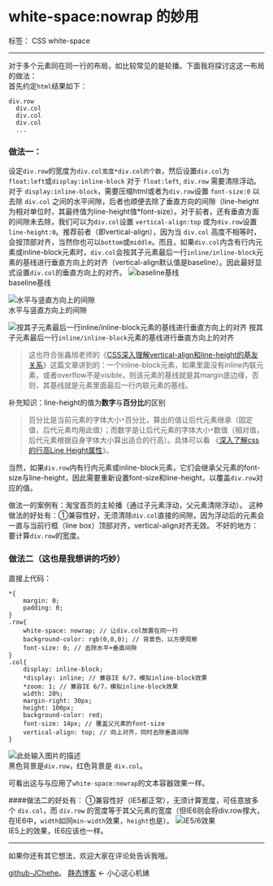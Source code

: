 # white-space:nowrap 的妙用

标签： CSS white-space

---

对于多个元素同在同一行的布局，如比较常见的是轮播。下面我将探讨这这一布局的做法：  
首先约定`html`结果如下：
	
    div.row
      div.col
      div.col
      div.col
      ...

### 做法一：
设定`div.row`的宽度为`div.col宽度*div.col的个数`，然后设置`div.col`为`float:left`或`display:inline-block`
对于 `float:left`, `div.row` 需要清除浮动。  
对于 `display:inline-block`，需要压缩html或者为`div.row`设置 `font-size:0` 以去除 `div.col` 之间的水平间隙，后者也顺便去除了垂直方向的间隙（line-height为相对单位时，其最终值为line-height值*font-size）。对于前者，还有垂直方面的间隙未去除，我们可以为`div.col`设置 `vertical-align:top` 或为`div.row`设置 `line-height:0`。推荐前者（即vertical-align），因为当 `div.col` 高度不相等时，会按顶部对齐，当然你也可以`bottom`或`middle`。而且，如果`div.col`内含有行内元素或inline-block元素时，`div.col`会按其子元素最后一行`inline/inline-block`元素的基线进行垂直方向上的对齐（vertical-align默认值是baseline）。因此最好显式设置`div.col`的垂直方向上的对齐。
![baseline基线][1]   
baseline基线

![水平与竖直方向上的间隙][2]    
水平与竖直方向上的间隙

![按其子元素最后一行inline/inline-block元素的基线进行垂直方向上的对齐][3]
按其子元素最后一行`inline/inline-block`元素的基线进行垂直方向上的对齐
> 这也符合张鑫旭老师的《[CSS深入理解vertical-align和line-height的基友关系][4]》这篇文章讲到的：一个inline-block元素，如果里面没有inline内联元素，或者overflow不是visible，则该元素的基线就是其margin底边缘，否则，其基线就是元素里面最后一行内联元素的基线。


补充知识：line-height的值为**数字**与**百分比**的区别
> 百分比是当前元素的字体大小`*`百分比，算出的值让后代元素继承（固定值，后代元素均用此值）；而数字是让后代元素的字体大小`*`数值（相对值，后代元素根据自身字体大小算出适合的行高）。具体可以看 《[深入了解css的行高Line Height属性][5]》。

当然，如果`div.row`内有行内元素或inline-block元素，它们会继承父元素的font-size与line-height，因此需要重新设置font-size和line-height，以覆盖`div.row`对应的值。

做法一的案例有：淘宝首页的主轮播（通过子元素浮动，父元素清除浮动）。
这种做法的好处有：①兼容性好，无须清除`div.col`直接的间隙，因为浮动后的元素会一直与当前行框（line box）顶部对齐，vertical-align对齐无效。
不好的地方：要计算`div.row`的宽度。


### 做法二（这也是我想讲的巧妙）
直接上代码：

    *{
		margin: 0;
		padding: 0;
	}
	.row{
		white-space: nowrap; // 让div.col放置在同一行
		background-color: rgb(0,0,0); // 背景色，以方便观察
		font-size: 0; // 去除水平+垂直间隙
	}
	.col{
		display: inline-block;
		*display: inline; // 兼容IE 6/7，模拟inline-block效果
		*zoom: 1; // 兼容IE 6/7，模拟inline-block效果
		width: 20%; 
		margin-right: 30px;
		height: 100px;
		background-color: red;
		font-size: 14px; // 覆盖父元素的font-size
		vertical-align: top; // 向上对齐，同时去除垂直间隙
	}

![此处输入图片的描述][6]  
黑色背景是`div.row`，红色背景是 `div.col`。

可看出这与与应用了`white-space:nowrap`的文本容器效果一样。

####做法二的好处有：
①兼容性好（IE5都正常），无须计算宽度，可任意放多个 `div.col`，而 `div.row` 的宽度等于其父元素的宽度（但IE6则会将div.row撑大，在IE6中，`width`如同`min-width`效果，`height`也是）。
![IE5/6效果][7]  
IE5上的效果，IE6应该也一样。

--- 

如果你还有其它想法，欢迎大家在评论处告诉我哦。

[github-JChehe][8]。
[静态博客][9] <- 小心这心机婊
    


  [1]: https://blog-1251477229.cos.ap-chengdu.myqcloud.com/others/nowrap-baseline.jpg
  [2]: https://blog-1251477229.cos.ap-chengdu.myqcloud.com/others/nowrap-jianxi.jpg
  [3]: https://blog-1251477229.cos.ap-chengdu.myqcloud.com/others/nowrap-inlineORinline-block.jpg
  [4]: http://www.zhangxinxu.com/wordpress/2015/08/css-deep-understand-vertical-align-and-line-height/
  [5]: http://www.cnblogs.com/fengzheng126/archive/2012/05/18/2507632.html
  [6]: https://blog-1251477229.cos.ap-chengdu.myqcloud.com/others/nowrap-GIF.gif
  [7]: https://blog-1251477229.cos.ap-chengdu.myqcloud.com/others/nowrap-GIF-IE56.gif
  [8]: https://github.com/JChehe/blog
  [9]: http://jchehe.github.io/resume/

